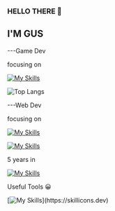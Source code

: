 ### HELLO THERE 👋

## I'M GUS

---Game Dev

focusing on

[![My Skills](https://skillicons.dev/icons?i=cpp,cs,unreal,unity)](https://skillicons.dev)


![Top Langs](https://github-readme-stats.vercel.app/api/top-langs/?username=GusT177&layout=compact)


---Web Dev

focusing on

[![My Skills](https://skillicons.dev/icons?i=rails,go)](https://skillicons.dev)



[![My Skills](https://skillicons.dev/icons?i=react,js,php,tailwind,sass)](https://skillicons.dev)


5 years in

[![My Skills](https://skillicons.dev/icons?i=discord)](https://skillicons.dev)

Useful Tools 😀

[![My Skills](https://skillicons.dev/icons?i=godot,vim,visualstudio,)](https://skillicons.dev)
